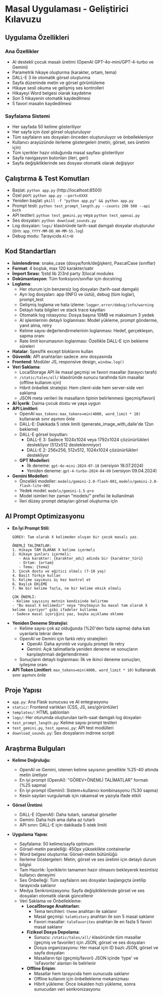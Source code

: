 # Masal Uygulaması - Geliştirici Kılavuzu

## Uygulama Özellikleri

### Ana Özellikler
- AI destekli çocuk masalı üretimi (OpenAI GPT-4o-mini/GPT-4-turbo ve Gemini)
- Parametrik hikaye oluşturma (karakter, ortam, tema)
- DALL-E 3 ile otomatik görsel oluşturma
- Sayfa düzeninde metin ve görsel görüntüleme
- Hikaye sesli okuma ve gelişmiş ses kontrolleri
- Hikayeyi Word belgesi olarak kaydetme
- Son 5 hikayenin otomatik kaydedilmesi
- 5 favori masalın kaydedilmesi

### Sayfalama Sistemi
- Her sayfada 50 kelime gösteriliyor
- Her sayfa için özel görsel oluşturuluyor
- Tüm sayfaların ses dosyaları önceden oluşturuluyor ve önbellekleniyor
- Kullanıcı arayüzünde ilerleme göstergeleri (metin, görsel, ses üretimi için)
- Tüm içerikler hazır olduğunda masal sayfası gösteriliyor
- Sayfa navigasyon butonları (ileri, geri)
- Sayfa değişikliklerinde ses dosyası otomatik olarak değişiyor

## Çalıştırma & Test Komutları
- Başlat: `python app.py` (http://localhost:8500)
- Özel port: `python app.py --port=XXXX`
- Yeniden başlat: `pkill -f "python app.py" && python app.py`
- Prompt testi: `python test_prompt_length.py --counts 200 500 --api both`
- API testleri: `python test_gemini.py` veya `python test_openai.py`
- Ses dosyaları: `python download_sounds.py`
- Log dosyaları: `logs/` klasöründe tarih-saat damgalı dosyalar oluşturulur (örn: `app_YYYY-MM-DD_HH-MM-SS.log`)
- Debug modu: Tarayıcıda `Alt+D`

## Kod Standartları
- **İsimlendirme**: snake_case (dosya/fonk/değişken), PascalCase (sınıflar)
- **Format**: 4 boşluk, max 120 karakter/satır
- **İmport Sırası**: 1)std lib 2)3rd party 3)local modules
- **Dokümantasyon**: Tüm fonksiyon/sınıflar için docstring
- **Loglama**:
  - Her oturum için benzersiz log dosyaları (tarih-saat damgalı)
  - Ayrı log dosyaları: app (INFO ve üstü), debug (tüm loglar), prompt_test
  - Gelişmiş loglama ve hata izleme: `logger.error/debug/info/warning` 
  - Detaylı hata bilgileri ve stack trace kayıtları
  - Otomatik log rotasyonu: Dosya başına 10MB ve maksimum 3 yedek
  - AI işlemlerinin detaylı loglanması: Model yükleme, prompt gönderme, yanıt alma, retry
  - Kelime sayısı değerlendirmelerinin loglanması: Hedef, gerçekleşen, sapma oranı
  - Rate limit korumasının loglanması: Özellikle DALL-E için bekleme süreleri
- **Hatalar**: Spesifik except bloklarını kullan
- **Güvenlik**: API anahtarları sadece .env dosyasında
- **Frontend**: Modüler JS, responsive design, `window.log()`
- **Veri Saklama**:
  - LocalStorage API ile masal geçmişi ve favori masallar (tarayıcı tarafı)
  - `/static/tales/all/` klasöründe sunucu tarafında tüm masallar (offline kullanım için)
  - Hibrit önbellek stratejisi: Hem client-side hem server-side veri saklama
  - JSON meta verileri ile masalların tipinin belirlenmesi (geçmiş/favori)
- **AI İçerik**: Daima çocuk dostu ve yaşa uygun
- **API Limitleri**: 
  - OpenAI `max_tokens`: `max_tokens=min(4000, word_limit * 10)` kullanarak sınır aşımını önle
  - DALL-E: Dakikada 5 istek limiti (generate_image_with_dalle'de 12sn bekleme)
  - DALL-E görsel boyutları: 
    - DALL-E 3: Sadece 1024x1024 veya 1792x1024 çözünürlükleri destekliyor (512x512 desteklenmiyor)
    - DALL-E 2: 256x256, 512x512, 1024x1024 çözünürlükleri destekliyor
  - **GPT Modelleri**:
    - İlk deneme: `gpt-4o-mini-2024-07-18` (versiyon 18.07.2024)
    - Yeniden deneme: `gpt-4-turbo-2024-04-09` (versiyon 09.04.2024)
- **Gemini Modelleri**:
  - Öncelikli modeller: `models/gemini-2.0-flash-001`, `models/gemini-2.0-flash-lite-001`
  - Yedek model: `models/gemini-1.5-pro`
  - Model isimleri her zaman "models/" prefixi ile kullanılmalı
  - İleri düzey prompt detayları görsel oluşturma için

## AI Prompt Optimizasyonu
- **En İyi Prompt Stili**: 
  ```
  GÖREV: Tam olarak X kelimeden oluşan bir çocuk masalı yaz.

  ÖNEMLİ TALİMATLAR:
  1. Hikaye TAM OLARAK X kelime içermeli
  2. Hikaye şunları içermeli:
     - Ana karakter: {karakter_adı} adında bir {karakter_türü}
     - Ortam: {ortam}
     - Tema: {tema}
  3. Çocuk dostu ve eğitici olmalı (7-10 yaş)
  4. Basit Türkçe kullan
  5. Kelime sayımını üç kez kontrol et
  6. Başlık EKLEME
  7. Ne bir kelime fazla, ne bir kelime eksik olmalı

  ÇOK ÖNEMLİ:
  - Kelime sayısını metnin kendisinde belirtme
  - "Bu masal X kelimedir" veya "Unutmayın bu masal tam olarak X kelime içeriyor" gibi ifadeler kullanma
  - Sadece masal içeriğini yaz, başka açıklama ekleme
  ```
- **Yeniden Deneme Stratejisi**: 
  - Kelime sayısı çok az olduğunda (%20'den fazla sapma) daha katı uyarılarla tekrar dene
  - OpenAI ve Gemini için farklı retry stratejileri:
    - OpenAI: Daha ayrıntılı ve vurgulu prompt ile retry
    - Gemini: Açık talimatlarla yeniden deneme ve sonuçların karşılaştırmalı değerlendirmesi
  - Sonuçların detaylı loglanması: İlk ve ikinci deneme sonuçları, iyileşme oranı
- **API Token Limitleri**: `max_tokens=min(4000, word_limit * 10)` kullanarak sınır aşımını önle

## Proje Yapısı
- `app.py`: Ana Flask sunucusu ve AI entegrasyonu
- `static/`: Frontend varlıkları (CSS, JS, ses/görüntüler)
- `templates/`: HTML şablonları
- `logs/`: Her oturumda oluşturulan tarih-saat damgalı log dosyaları
- `test_prompt_length.py`: Kelime sayısı prompt testleri
- `test_gemini.py`, `test_openai.py`: API test modülleri
- `download_sounds.py`: Ses dosyalarını indirme scripti

## Araştırma Bulguları
- **Kelime Doğruluğu**: 
  - OpenAI ve Gemini, istenen kelime sayısının genellikle %25-40 altında metin üretiyor
  - En iyi prompt (OpenAI): "GÖREV+ÖNEMLİ TALİMATLAR" formatı (%25 sapma)
  - En iyi prompt (Gemini): Sistem+kullanıcı kombinasyonu (%30 sapma)
  - Kesin sayıları vurgulamak için rakamsal ve yazıyla ifade etkili

- **Görsel Üretimi**:
  - DALL-E (OpenAI): Daha tutarlı, sanatsal görseller
  - Gemini: Daha hızlı ama daha az tutarlı
  - API sınırı: DALL-E için dakikada 5 istek limiti

- **Uygulama Yapısı**:
  - Sayfalama: 50 kelime/sayfa optimum
  - Görsel-metin paralelliği: 450px yükseklikte containerlar
  - Word belgesi oluşturma: Görsel-metin bütünlüğü
  - İlerleme Göstergeleri: Metin, görsel ve ses üretimi için detaylı durum bilgisi
  - Tam Hazırlık: İçeriklerin tamamen hazır olmasını bekleyerek kesintisiz kullanıcı deneyimi
  - Ses Önbelleği: Tüm sayfaların ses dosyaları başlangıçta üretilip tarayıcıda saklanır
  - Medya Senkronizasyonu: Sayfa değişikliklerinde görsel ve ses dosyaları otomatik olarak güncellenir
  - Veri Saklama ve Önbellekleme:
    - **LocalStorage Anahtarları**:
      - Tema tercihleri: `theme` anahtarı ile saklanır
      - Masal geçmişi: `taleHistory` anahtarı ile son 5 masal saklanır
      - Favori masallar: `taleFavorites` anahtarı ile en fazla 5 favori masal saklanır
    - **Fiziksel Dosya Depolama**:
      - Sunucu: `/static/tales/all/` klasöründe tüm masallar (geçmiş ve favoriler) için JSON, görsel ve ses dosyaları
      - Dosya organizasyonu: Her masal için ID bazlı JSON, görsel ve sayfa dosyaları
      - Masalların tipi (geçmiş/favori) JSON içinde 'type' ve 'isFavorite' alanları ile belirlenir
    - **Offline Erişim**:
      - Masallar hem tarayıcıda hem sunucuda saklanır
      - Offline kullanım için önbellekleme mekanizması
      - Hibrit yükleme: Önce lokalden hızlı yükleme, sonra sunucudan veri senkronizasyonu